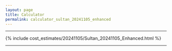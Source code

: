 ```yaml
---
layout: page
title: Calculator
permalink: calculator_sultan_20241105_enhanced
---
```


___

{% include cost_estimates/20241105/Sultan_20241105_Enhanced.html %}

___

